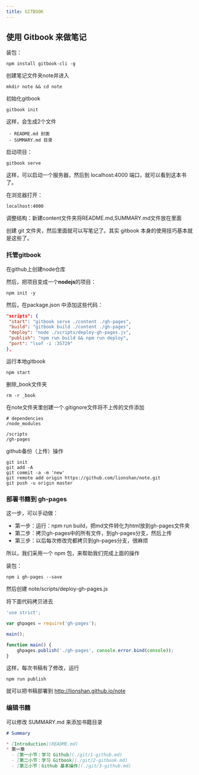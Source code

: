 ```yaml
---
title: GITBOOK
---
```


## 使用 Gitbook 来做笔记

装包：
```
npm install gitbook-cli -g
```
创建笔记文件夹note并进入
```
mkdir note && cd note
```
初始化gitbook
```
gitbook init
```
这样，会生成2个文件

	 - README.md 封面
	 - SUMMARY.md 目录

启动项目：
```
gitbook serve
```
这样，可以启动一个服务器，然后到 localhost:4000 端口，就可以看到这本书了。

在浏览器打开：
```
localhost:4000
```

调整结构：新建content文件夹将README.md,SUMMARY.md文件放在里面

创建 git 文件夹，然后里面就可以写笔记了。其实 gitbook 本身的使用技巧基本就是这些了。

### 托管gitbook

在github上创建node仓库

然后，把项目变成一个**nodejs**的项目：
```
npm init -y
```
然后，在package.json 中添加这些代码：
```json
"scripts": {
 "start": "gitbook serve ./content ./gh-pages",
 "build": "gitbook build ./content ./gh-pages",
 "deploy": "node ./scripts/deploy-gh-pages.js",
 "publish": "npm run build && npm run deploy",
 "port": "lsof -i :35729"
},
```
运行本地gitbook
```
npm start
```
删除_book文件夹
```
rm -r _book
```
在note文件夹里创建一个.gitignore文件将不上传的文件添加
```
# dependencies
/node_modules

/scripts
/gh-pages
```
github备份（上传）操作
```
git init
git add -A
git commit -a -m 'new'
git remote add origin https://github.com/lionshan/note.git
git push -u origin master
```
### 部署书籍到 gh-pages

这一步，可以手动做：
 - 第一步：运行：npm run build，把md文件转化为html放到gh-pages文件夹
 - 第二步：拷贝gh-pages中的所有文件，到gh-pages分支，然后上传
 - 第三步：以后每次修改完都拷贝到gh-pages分支，很麻烦

所以，我们采用一个 npm 包，来帮助我们完成上面的操作

装包：
```
npm i gh-pages --save
```
然后创建 note/scripts/deploy-gh-pages.js

将下面代码拷贝进去
```js
'use strict';

var ghpages = require('gh-pages');

main();

function main() {
    ghpages.publish('./gh-pages', console.error.bind(console));
}
```
这样，每次书稿有了修改，运行
```
npm run publish
```
就可以把书稿部署到 http://lionshan.github.io/note

### 编辑书籍
可以修改 SUMMARY.md 来添加书籍目录
```markdown
# Summary

* [Introduction](README.md)
* 第一章
  - [第一小节：学习 Github](./git/1-github.md)
  - [第二小节：学习 Gitbook](./git/2-gitbook.md)
  - [第三小节：Github 基本操作](./git/3-github.md)
```
